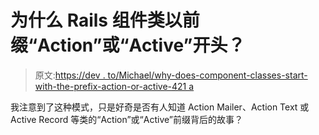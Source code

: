# 为什么 Rails 组件类以前缀“Action”或“Active”开头？

> 原文:[https://dev . to/Michael/why-does-component-classes-start-with-the-prefix-action-or-active-421 a](https://dev.to/michael/why-does-rails-component-classes-start-with-the-prefix-action-or-active-421a)

我注意到了这种模式，只是好奇是否有人知道 Action Mailer、Action Text 或 Active Record 等类的“Action”或“Active”前缀背后的故事？